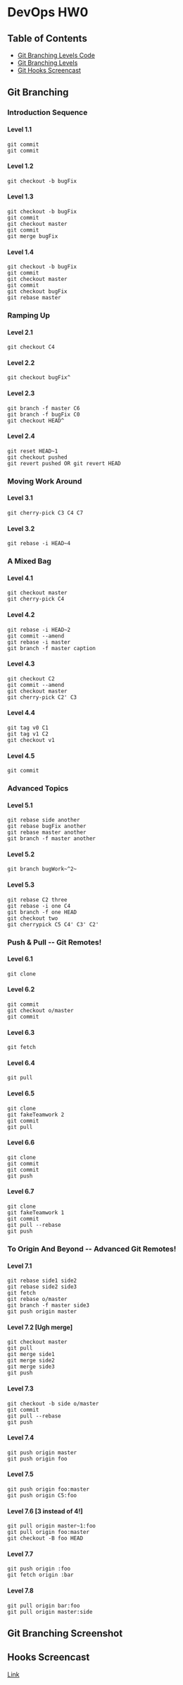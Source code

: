 # DevOps HW0

## Table of Contents
  * [Git Branching Levels Code](#git-branching)
  * [Git Branching Levels](#git-branching-screenshot)
  * [Git Hooks Screencast](#git-hooks-screencast)

## Git Branching <a id="git-branching"></a>

### Introduction Sequence
#### Level 1.1

```
git commit
git commit
```

#### Level 1.2

```
git checkout -b bugFix
```

#### Level 1.3

```
git checkout -b bugFix
git commit
git checkout master
git commit
git merge bugFix
```

#### Level 1.4

```
git checkout -b bugFix
git commit
git checkout master
git commit
git checkout bugFix
git rebase master
```


### Ramping Up
#### Level 2.1

```
git checkout C4
```

#### Level 2.2

```
git checkout bugFix^
```

#### Level 2.3

```
git branch -f master C6
git branch -f bugFix C0
git checkout HEAD^
```

#### Level 2.4

```
git reset HEAD~1
git checkout pushed
git revert pushed OR git revert HEAD
```


### Moving Work Around
#### Level 3.1

```
git cherry-pick C3 C4 C7
```

#### Level 3.2

```
git rebase -i HEAD~4
```


### A Mixed Bag
#### Level 4.1

```
git checkout master
git cherry-pick C4
```

#### Level 4.2

```
git rebase -i HEAD~2
git commit --amend
git rebase -i master
git branch -f master caption
```

#### Level 4.3

```
git checkout C2
git commit --amend
git checkout master
git cherry-pick C2' C3
```

#### Level 4.4

```
git tag v0 C1
git tag v1 C2
git checkout v1
```

#### Level 4.5

```
git commit
```


### Advanced Topics
#### Level 5.1

```
git rebase side another
git rebase bugFix another
git rebase master another
git branch -f master another
```

#### Level 5.2

```
git branch bugWork~^2~
```

#### Level 5.3

```
git rebase C2 three
git rebase -i one C4
git branch -f one HEAD
git checkout two
git cherrypick C5 C4' C3' C2'
```


### Push & Pull -- Git Remotes!
#### Level 6.1

```
git clone
```

#### Level 6.2

```
git commit
git checkout o/master
git commit
```

#### Level 6.3

```
git fetch
```

#### Level 6.4

```
git pull
```

#### Level 6.5

```
git clone
git fakeTeamwork 2
git commit
git pull
```

#### Level 6.6

```
git clone
git commit
git commit
git push
```

#### Level 6.7

```
git clone
git fakeTeamwork 1
git commit
git pull --rebase
git push
```


### To Origin And Beyond -- Advanced Git Remotes!
#### Level 7.1

```
git rebase side1 side2
git rebase side2 side3
git fetch
git rebase o/master
git branch -f master side3
git push origin master
```

#### Level 7.2 [Ugh merge]

```
git checkout master
git pull
git merge side1
git merge side2
git merge side3
git push
```

#### Level 7.3 

```
git checkout -b side o/master
git commit
git pull --rebase
git push
```

#### Level 7.4

```
git push origin master
git push origin foo
```

#### Level 7.5

```
git push origin foo:master
git push origin C5:foo
```

#### Level 7.6 [3 instead of 4!]

```
git pull origin master~1:foo
git pull origin foo:master
git checkout -B foo HEAD
```

#### Level 7.7

```
git push origin :foo
git fetch origin :bar
```

#### Level 7.8

```
git pull origin bar:foo
git pull origin master:side
```


## Git Branching Screenshot <a id="git-branching-screenshot"></a>


##  Hooks Screencast <a id="git-hooks-screencast"></a>

[Link](screencast/DevOps_HW0.mp4)
